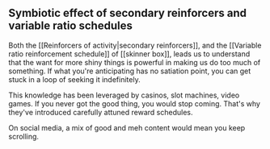 ## Symbiotic effect of secondary reinforcers and variable ratio schedules
Both the [[Reinforcers of activity|secondary reinforcers]], and the [[Variable ratio reinforcement schedule]] of [[skinner box]], leads us to understand that the want for more shiny things is powerful in making us do too much of something. If what you're anticipating has no satiation point, you can get stuck in a loop of seeking it indefinitely. 

This knowledge has been leveraged by casinos, slot machines, video games. If you never got the good thing, you would stop coming. That's why they've introduced carefully attuned reward schedules. 

On social media, a mix of good and meh content would mean you keep scrolling. 